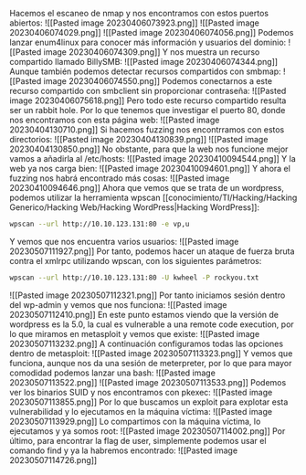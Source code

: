 Hacemos el escaneo de nmap y nos encontramos con estos puertos abiertos:
![[Pasted image 20230406073923.png]]
![[Pasted image 20230406074029.png]]
![[Pasted image 20230406074056.png]]
Podemos lanzar enum4linux para conocer más información y usuarios del dominio:
![[Pasted image 20230406074309.png]]
Y nos muestra un recurso compartido llamado BillySMB:
![[Pasted image 20230406074344.png]]
Aunque también podemos detectar recursos compartidos con smbmap:
![[Pasted image 20230406074550.png]]
Podemos conectarnos a este recurso compartido con smbclient sin proporcionar contraseña:
![[Pasted image 20230406075618.png]]
Pero todo este recurso compartido resulta ser un rabbit hole. Por lo que tenemos que investigar el puerto 80, donde nos encontramos con esta página web:
![[Pasted image 20230404130710.png]]
Si hacemos fuzzing nos encontrramos con estos directorios:
![[Pasted image 20230404130839.png]]
![[Pasted image 20230404130850.png]]
No obstante, para que la web nos funcione mejor vamos a añadirla al /etc/hosts:
![[Pasted image 20230410094544.png]]
Y la web ya nos carga bien:
![[Pasted image 20230410094601.png]]
Y ahora el fuzzing nos habrá encontrado más cosas:
![[Pasted image 20230410094646.png]]
Ahora que vemos que se trata de un wordpress, podemos utilizar la herramienta wpscan [[conocimiento/TI/Hacking/Hacking Generico/Hacking Web/Hacking WordPress|Hacking WordPress]]:
```bash
wpscan --url http://10.10.123.131:80 -e vp,u
```
Y vemos que nos encuentra varios usuarios:
![[Pasted image 20230507111927.png]]
Por tanto, podemos hacer un ataque de fuerza bruta contra el xmlrpc utilizando wpscan, con los siguientes parámetros:
```bash
wpscan --url http://10.10.123.131:80 -U kwheel -P rockyou.txt
```
![[Pasted image 20230507112321.png]]
Por tanto iniciamos sesión dentro del wp-admin y vemos que nos funciona:
![[Pasted image 20230507112410.png]]
En este punto estamos viendo que la versión de wordpress es la 5.0, la cual es vulnerable a una remote code execution, por lo que miramos en metasploit y vemos que existe:
![[Pasted image 20230507113232.png]]
A continuación configuramos todas las opciones dentro de metasploit:
![[Pasted image 20230507113323.png]]
Y vemos que funciona, aunque nos da una sesión de meterpreter, por lo que para mayor comodidad podemos lanzar una bash:
![[Pasted image 20230507113522.png]]
![[Pasted image 20230507113533.png]]
Podemos ver los binarios SUID y nos encontramos con pkexec:
![[Pasted image 20230507113855.png]]
Por lo que buscamos un exploit para explotar esta vulnerabilidad y lo ejecutamos en la máquina víctima:
![[Pasted image 20230507113929.png]]
Lo compartimos con la máquina víctima, lo ejecutamos y ya somos root:
![[Pasted image 20230507114002.png]]
Por último, para encontrar la flag de user, simplemente podemos usar el comando find y ya la habremos encontrado:
![[Pasted image 20230507114726.png]]
